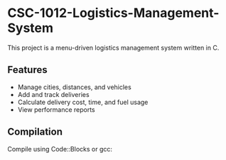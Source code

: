 # CSC-1012-Logistics-Management-System

This project is a menu-driven logistics management system written in C.

## Features
- Manage cities, distances, and vehicles
- Add and track deliveries
- Calculate delivery cost, time, and fuel usage
- View performance reports

## Compilation
Compile using Code::Blocks or gcc:
